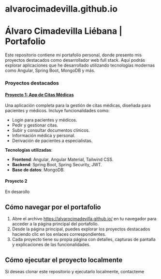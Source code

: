 # alvarocimadevilla.github.io
# Álvaro Cimadevilla Liébana | Portafolio

Este repositorio contiene mi portafolio personal, donde presento mis proyectos destacados como desarrollador web full stack. Aquí podrás explorar aplicaciones que he desarrollado utilizando tecnologías modernas como Angular, Spring Boot, MongoDB y más.

### Proyectos destacados

#### [Proyecto 1: App de Citas Médicas](proyectos/proyecto1/index.html)
Una aplicación completa para la gestión de citas médicas, diseñada para pacientes y médicos. Incluye funcionalidades como:
- Login para pacientes y médicos.
- Pedir y gestionar citas.
- Subir y consultar documentos clínicos.
- Información médica y personal.
- Derivación de pacientes a especialistas.

**Tecnologías utilizadas**:
- **Frontend**: Angular, Angular Material, Tailwind CSS.
- **Backend**: Spring Boot, Spring Security, JWT.
- **Base de datos**: MongoDB.

#### Proyecto 2
En desarollo

## Cómo navegar por el portafolio
1. Abre el archivo https://alvarocimadevilla.github.io/ en tu navegador para acceder a la página principal del portafolio.
2. Desde la página principal, puedes explorar los proyectos destacados haciendo clic en los enlaces correspondientes.
3. Cada proyecto tiene su propia página con detalles, capturas de pantalla y explicaciones de las funcionalidades.

## Cómo ejecutar el proyecto localmente
Si deseas clonar este repositorio y ejecutarlo localmente, contacteme
